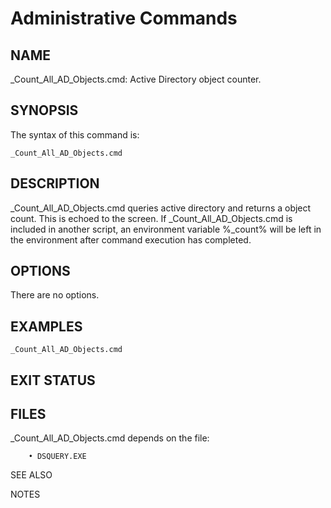 # Administrative Commands                                       		           

## NAME
_Count_All_AD_Objects.cmd: Active Directory object counter.
     
## SYNOPSIS

The syntax of this command is:
``` 
_Count_All_AD_Objects.cmd
``` 


## DESCRIPTION
_Count_All_AD_Objects.cmd queries active directory and returns a object count. This is echoed to the screen. If _Count_All_AD_Objects.cmd is included in another script, an environment variable %_count% will be left in the environment after command execution has completed. 


## OPTIONS
There are no options.

## EXAMPLES
``` 
_Count_All_AD_Objects.cmd
``` 

## EXIT STATUS




## FILES
_Count_All_AD_Objects.cmd depends on the file:
``` 
    • DSQUERY.EXE

```
SEE ALSO



NOTES
